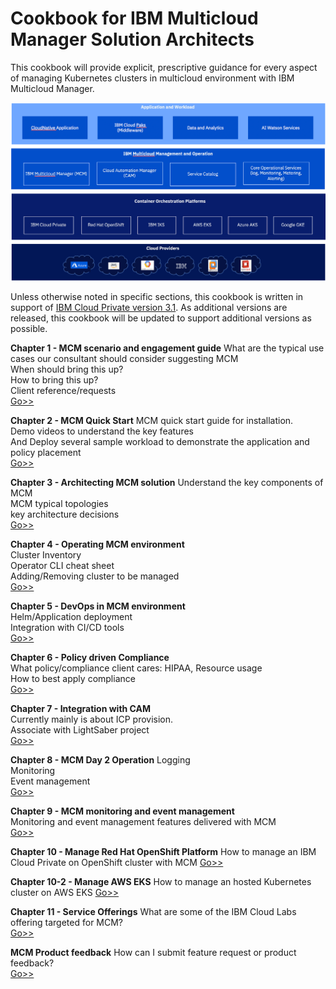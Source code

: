 # Cookbook for IBM Multicloud Manager Solution Architects

This cookbook will provide explicit, prescriptive guidance for every aspect of managing Kubernetes clusters in multicloud environment with IBM Multicloud Manager.

![MCM Overview](images/mcm_overview.png?raw=true)

Unless otherwise noted in specific sections, this cookbook is written in support of [IBM Cloud Private version 3.1]().  As additional versions are released, this cookbook will be updated to support additional versions as possible.

**Chapter 1 - MCM scenario and engagement guide**
What are the typical use cases our consultant should consider suggesting MCM   
When should bring this up?   
How to bring this up?   
Client reference/requests   
[Go>>](chapter1_engagementguide.md)

**Chapter 2 - MCM Quick Start**
MCM quick start guide for installation.   
Demo videos to understand the key features   
And Deploy several sample workload to demonstrate the application and policy placement  
[Go>>](chapter2_quickstart.md)   

**Chapter 3 - Architecting MCM solution**
Understand the key components of MCM   
MCM typical topologies   
key architecture decisions   
[Go>>](chapter3_solutionarchitecture.md)

**Chapter 4 - Operating MCM environment**   
Cluster Inventory   
Operator CLI cheat sheet      
Adding/Removing cluster to be managed   
[Go>>](chapter4_operating-mcm.md)

**Chapter 5 - DevOps in MCM environment**   
Helm/Application deployment   
Integration with CI/CD tools   
[Go>>](chapter5_devops-mcm.md)

**Chapter 6 - Policy driven Compliance**   
What policy/compliance client cares: HIPAA, Resource usage   
How to best apply compliance   
[Go>>](chapter6_policy.md)

**Chapter 7 - Integration with CAM**   
Currently mainly is about ICP provision.   
Associate with LightSaber project   
[Go>>](chapter7_cam-integration.md)

**Chapter 8 - MCM Day 2 Operation**
Logging   
Monitoring   
Event management   
[Go>>](chapter8_day2operation.md)

**Chapter 9 - MCM monitoring and event management**   
Monitoring and event management features delivered with MCM    
[Go>>](chapter9_mcm-monitoring-event-management.md)

**Chapter 10 - Manage Red Hat OpenShift Platform**
How to manage an IBM Cloud Private on OpenShift cluster with MCM
[Go>>](chapter10_mcm-openshift.md)

**Chapter 10-2 - Manage AWS EKS**
How to manage an hosted Kubernetes cluster on AWS EKS
[Go>>](chapter10_2_mcm-eks.md)

**Chapter 11 - Service Offerings**
What are some of the IBM Cloud Labs offering targeted for MCM?      
[Go>>](chapter11_serviceofferings.md)

**MCM Product feedback**
How can I submit feature request or product feedback?         
[Go>>](chapter12_productfeedback.md)
